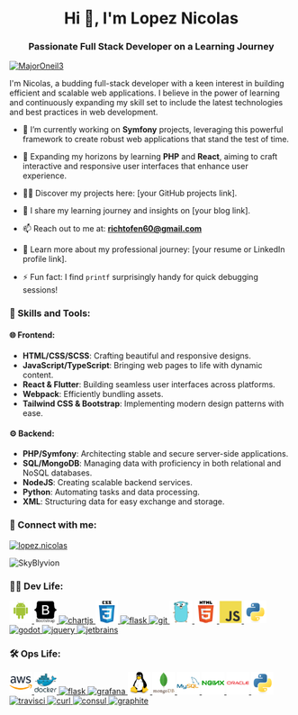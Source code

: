 <h1 align="center">Hi 👋, I'm Lopez Nicolas</h1>
<h3 align="center">Passionate Full Stack Developer on a Learning Journey</h3>

<p align="left"> <a href="https://twitter.com/MajorOneil3" target="blank"><img src="https://img.shields.io/twitter/follow/MajorOneil3?logo=twitter&style=for-the-badge" alt="MajorOneil3" /></a> </p>

I'm Nicolas, a budding full-stack developer with a keen interest in building efficient and scalable web applications. I believe in the power of learning and continuously expanding my skill set to include the latest technologies and best practices in web development.

- 🔭 I’m currently working on **Symfony** projects, leveraging this powerful framework to create robust web applications that stand the test of time.

- 🌱 Expanding my horizons by learning **PHP** and **React**, aiming to craft interactive and responsive user interfaces that enhance user experience.

- 👨‍💻 Discover my projects here: [your GitHub projects link].

- 📝 I share my learning journey and insights on [your blog link].

- 📫 Reach out to me at: **richtofen60@gmail.com**

- 📄 Learn more about my professional journey: [your resume or LinkedIn profile link].

- ⚡ Fun fact: I find `printf` surprisingly handy for quick debugging sessions!

### 💼 Skills and Tools:

#### 🌐 Frontend:
- **HTML/CSS/SCSS**: Crafting beautiful and responsive designs.
- **JavaScript/TypeScript**: Bringing web pages to life with dynamic content.
- **React & Flutter**: Building seamless user interfaces across platforms.
- **Webpack**: Efficiently bundling assets.
- **Tailwind CSS & Bootstrap**: Implementing modern design patterns with ease.

#### ⚙️ Backend:
- **PHP/Symfony**: Architecting stable and secure server-side applications.
- **SQL/MongoDB**: Managing data with proficiency in both relational and NoSQL databases.
- **NodeJS**: Creating scalable backend services.
- **Python**: Automating tasks and data processing.
- **XML**: Structuring data for easy exchange and storage.

### 🤝 Connect with me:
<p align="left">
<a href="https://linkedin.com/in/nicolas-lopez-910642194" target="blank"><img align="center" src="https://raw.githubusercontent.com/rahuldkjain/github-profile-readme-generator/master/src/images/icons/Social/linked-in-alt.svg" alt="lopez.nicolas" height="30" width="40" /></a>
</p>

<p><img align="left" src="https://github-readme-stats.vercel.app/api/top-langs?username=SkyBlyvion&show_icons=true&locale=fr&layout=compact" alt="SkyBlyvion" /></p></br>

### 👨‍💻 Dev Life:
<p align="left"> 
<a href="https://developer.android.com" target="_blank" rel="noreferrer"> <img src="https://raw.githubusercontent.com/devicons/devicon/master/icons/android/android-original-wordmark.svg" alt="android" width="40" height="40"/> </a>
<a href="https://getbootstrap.com" target="_blank" rel="noreferrer"> <img src="https://raw.githubusercontent.com/devicons/devicon/master/icons/bootstrap/bootstrap-plain-wordmark.svg" alt="bootstrap" width="40" height="40"/> </a>
<a href="https://www.chartjs.org" target="_blank" rel="noreferrer"> <img src="https://www.chartjs.org/media/logo-title.svg" alt="chartjs" width="40" height="40"/> </a> <a href="https://www.w3schools.com/css/" target="_blank" rel="noreferrer"> <img src="https://raw.githubusercontent.com/devicons/devicon/master/icons/css3/css3-original-wordmark.svg" alt="css3" width="40" height="40"/> </a>
<a href="https://flask.palletsprojects.com/" target="_blank" rel="noreferrer"> <img src="https://www.vectorlogo.zone/logos/pocoo_flask/pocoo_flask-icon.svg" alt="flask" width="40" height="40"/> </a>
<a href="https://git-scm.com/" target="_blank" rel="noreferrer"> <img src="https://www.vectorlogo.zone/logos/git-scm/git-scm-icon.svg" alt="git" width="40" height="40"/> </a> <a href="https://golang.org" target="_blank" rel="noreferrer"> <img src="https://raw.githubusercontent.com/devicons/devicon/master/icons/go/go-original.svg" alt="go" width="40" height="40"/> </a>
<a href="https://www.w3.org/html/" target="_blank" rel="noreferrer"> <img src="https://raw.githubusercontent.com/devicons/devicon/master/icons/html5/html5-original-wordmark.svg" alt="html5" width="40" height="40"/> </a>
<a href="https://developer.mozilla.org/en-US/docs/Web/JavaScript" target="_blank" rel="noreferrer"> <img src="https://raw.githubusercontent.com/devicons/devicon/master/icons/javascript/javascript-original.svg" alt="javascript" width="40" height="40"/> </a>
<a href="https://www.python.org" target="_blank" rel="noreferrer"> <img src="https://raw.githubusercontent.com/devicons/devicon/master/icons/python/python-original.svg" alt="python" width="40" height="40"/> </a> 
<a href="https://godotengine.org/" target="_blank" rel="noreferrer"> <img src="https://www.vectorlogo.zone/logos/godotengine/godotengine-icon.svg" alt="godot" width="40" height="40"/> </a>
<a href="https://jquery.com/" target="_blank" rel="noreferrer"> <img src="https://www.vectorlogo.zone/logos/jquery/jquery-icon.svg" alt="jquery" width="40" height="40"/> </a>
<a href="https://www.jetbrains.com/fr-fr/pycharm/" target="_blank" rel="noreferrer"> <img src="https://www.vectorlogo.zone/logos/jetbrains/jetbrains-icon.svg" alt="jetbrains" width="40" height="40"/> </a>
</p>


### 🛠 Ops Life:
<p align="left"> 
<a href="https://aws.amazon.com" target="_blank" rel="noreferrer"> <img src="https://raw.githubusercontent.com/devicons/devicon/master/icons/amazonwebservices/amazonwebservices-original-wordmark.svg" alt="aws" width="40" height="40"/> </a>
<a href="https://www.docker.com/" target="_blank" rel="noreferrer"> <img src="https://raw.githubusercontent.com/devicons/devicon/master/icons/docker/docker-original-wordmark.svg" alt="docker" width="40" height="40"/> </a>
<a href="https://flask.palletsprojects.com/" target="_blank" rel="noreferrer"> <img src="https://www.vectorlogo.zone/logos/pocoo_flask/pocoo_flask-icon.svg" alt="flask" width="40" height="40"/> </a>
<a href="https://grafana.com" target="_blank" rel="noreferrer"> <img src="https://www.vectorlogo.zone/logos/grafana/grafana-icon.svg" alt="grafana" width="40" height="40"/> </a>
<a href="https://www.linux.org/" target="_blank" rel="noreferrer"> <img src="https://raw.githubusercontent.com/devicons/devicon/master/icons/linux/linux-original.svg" alt="linux" width="40" height="40"/> </a> <a href="https://www.mongodb.com/" target="_blank" rel="noreferrer"> <img src="https://raw.githubusercontent.com/devicons/devicon/master/icons/mongodb/mongodb-original-wordmark.svg" alt="mongodb" width="40" height="40"/> </a>
<a href="https://www.mysql.com/" target="_blank" rel="noreferrer"> <img src="https://raw.githubusercontent.com/devicons/devicon/master/icons/mysql/mysql-original-wordmark.svg" alt="mysql" width="40" height="40"/> </a>
<a href="https://www.nginx.com" target="_blank" rel="noreferrer"> <img src="https://raw.githubusercontent.com/devicons/devicon/master/icons/nginx/nginx-original.svg" alt="nginx" width="40" height="40"/> </a>
<a href="https://www.oracle.com/" target="_blank" rel="noreferrer"> <img src="https://raw.githubusercontent.com/devicons/devicon/master/icons/oracle/oracle-original.svg" alt="oracle" width="40" height="40"/> </a>
<a href="https://www.python.org" target="_blank" rel="noreferrer"> <img src="https://raw.githubusercontent.com/devicons/devicon/master/icons/python/python-original.svg" alt="python" width="40" height="40"/> </a> 
<a href="https://travis-ci.org" target="_blank" rel="noreferrer"> <img src="https://www.vectorlogo.zone/logos/travis-ci/travis-ci-icon.svg" alt="travisci" width="40" height="40"/> </a>
<a href="https://curl.se/" target="_blank" rel="noreferrer"> <img src="https://www.vectorlogo.zone/logos/curl_haxx/curl_haxx-icon.svg" alt="curl" width="40" height="40"/> </a>
<a href="https://www.consul.io/" target="_blank" rel="noreferrer"> <img src="https://www.vectorlogo.zone/logos/consulio/consulio-icon.svg" alt="consul" width="40" height="40"/> </a>
<a href="https://graphiteapp.org/" target="_blank" rel="noreferrer"> <img src="https://www.vectorlogo.zone/logos/graphiteapp/graphiteapp-icon.svg" alt="graphite" width="40" height="40"/> </a>




